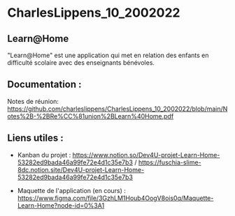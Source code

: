 # CharlesLippens_10_2002022

## Learn@Home

"Learn@Home" est une application qui met en relation des enfants en difficulté scolaire avec des enseignants bénévoles.

## Documentation :

Notes de réunion: https://github.com/charleslippens/CharlesLippens_10_2002022/blob/main/Notes%2B-%2BRe%CC%81union%2BLearn%40Home.pdf

## Liens utiles :

- Kanban du projet : https://www.notion.so/Dev4U-projet-Learn-Home-53282ed9bada46a99fe72e4d1c35e7b3 / https://fuschia-slime-8dc.notion.site/Dev4U-projet-Learn-Home-53282ed9bada46a99fe72e4d1c35e7b3


- Maquette de l'application (en cours) : https://www.figma.com/file/3GzhLM1Houb4OogV8ois0q/Maquette-Learn-Home?node-id=0%3A1


